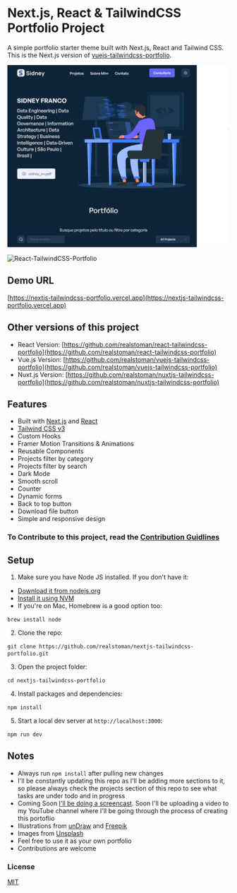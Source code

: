 # Next.js, React & TailwindCSS Portfolio Project

A simple portfolio starter theme built with Next.js, React and Tailwind CSS. This is the Next.js version of [vuejs-tailwindcss-portfolio](https://github.com/realstoman/vuejs-tailwindcss-portfolio).

![UI Portfolio Index](public/images/UI-Portfolio-Index.png)

![React-TailwindCSS-Portfolio](https://user-images.githubusercontent.com/16396664/146666086-28e88beb-c2f0-431f-adfb-2396d8f64c80.png)

## Demo URL

[https://nextjs-tailwindcss-portfolio.vercel.app](https://nextjs-tailwindcss-portfolio.vercel.app)

## Other versions of this project

-   React Version: [https://github.com/realstoman/react-tailwindcss-portfolio](https://github.com/realstoman/react-tailwindcss-portfolio)
-   Vue.js Version: [https://github.com/realstoman/vuejs-tailwindcss-portfolio](https://github.com/realstoman/vuejs-tailwindcss-portfolio)
-   Nuxt.js Version: [https://github.com/realstoman/nuxtjs-tailwindcss-portfolio](https://github.com/realstoman/nuxtjs-tailwindcss-portfolio)

## Features

-   Built with [Next.js](https://nextjs.org) and [React](https://reactjs.org)
-   [Tailwind CSS v3](https://tailwindcss.com)
-   Custom Hooks
-   Framer Motion Transitions & Animations
-   Reusable Components
-   Projects filter by category
-   Projects filter by search
-   Dark Mode
-   Smooth scroll
-   Counter
-   Dynamic forms
-   Back to top button
-   Download file button
-   Simple and responsive design

### To Contribute to this project, read the [Contribution Guidlines](https://github.com/realstoman/nextjs-tailwindcss-portfolio/blob/main/CONTRIBUTING.md)

## Setup

1. Make sure you have Node JS installed. If you don't have it:

-   [Download it from nodejs.org](https://nodejs.org)
-   [Install it using NVM ](https://github.com/nvm-sh/nvm)
-   If you're on Mac, Homebrew is a good option too:

```
brew install node
```

2. Clone the repo:

```
git clone https://github.com/realstoman/nextjs-tailwindcss-portfolio.git
```

3. Open the project folder:

```
cd nextjs-tailwindcss-portfolio
```

4. Install packages and dependencies:

```
npm install
```

5. Start a local dev server at `http://localhost:3000`:

```
npm run dev
```

## Notes

-   Always run `npm install` after pulling new changes
-   I'll be constantly updating this repo as I'll be adding more sections to it, so please always check the projects section of this repo to see what tasks are under todo and in progress
-   Coming Soon [I'll be doing a screencast](https://www.youtube.com/realstoman). Soon I'll be uploading a video to my YouTube channel where I'll be going through the process of creating this portoflio
-   Illustrations from [unDraw](https://undraw.co) and [Freepik](https://freepik.com)
-   Images from [Unsplash](https://unsplash.com)
-   Feel free to use it as your own portfolio
-   Contributions are welcome

### License

[MIT](https://github.com/realstoman/nextjs-tailwindcss-portfolio/blob/main/LICENSE)

